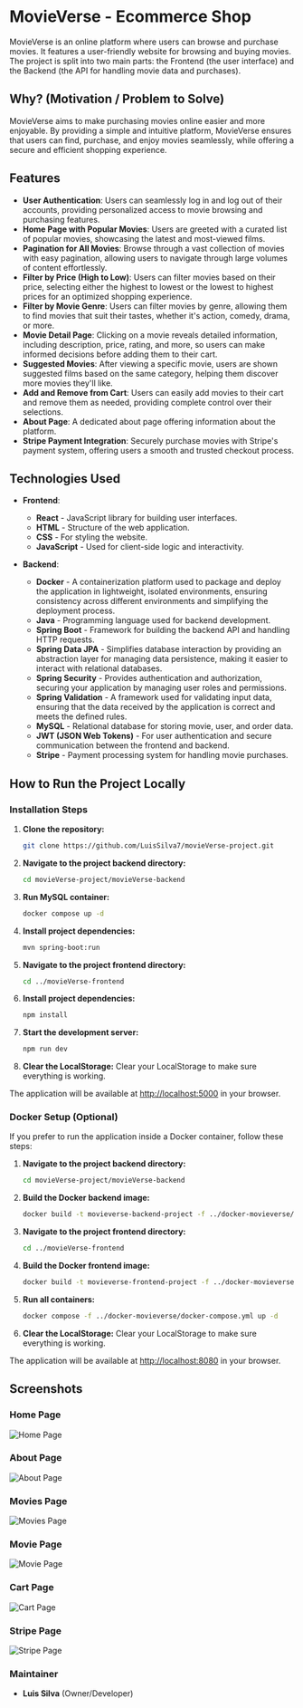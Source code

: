 # MovieVerse - Ecommerce Shop

MovieVerse is an online platform where users can browse and purchase movies. It features a user-friendly website for browsing and buying movies. The project is split into two main parts: the Frontend (the user interface) and the Backend (the API for handling movie data and purchases).

## Why? (Motivation / Problem to Solve)

MovieVerse aims to make purchasing movies online easier and more enjoyable. By providing a simple and intuitive platform, MovieVerse ensures that users can find, purchase, and enjoy movies seamlessly, while offering a secure and efficient shopping experience.

## Features

- **User Authentication**: Users can seamlessly log in and log out of their accounts, providing personalized access to movie browsing and purchasing features.
- **Home Page with Popular Movies**: Users are greeted with a curated list of popular movies, showcasing the latest and most-viewed films.
- **Pagination for All Movies**: Browse through a vast collection of movies with easy pagination, allowing users to navigate through large volumes of content effortlessly.
- **Filter by Price (High to Low)**: Users can filter movies based on their price, selecting either the highest to lowest or the lowest to highest prices for an optimized shopping experience.
- **Filter by Movie Genre**: Users can filter movies by genre, allowing them to find movies that suit their tastes, whether it's action, comedy, drama, or more.
- **Movie Detail Page**: Clicking on a movie reveals detailed information, including description, price, rating, and more, so users can make informed decisions before adding them to their cart.
- **Suggested Movies**: After viewing a specific movie, users are shown suggested films based on the same category, helping them discover more movies they'll like.
- **Add and Remove from Cart**: Users can easily add movies to their cart and remove them as needed, providing complete control over their selections.
- **About Page**: A dedicated about page offering information about the platform.
- **Stripe Payment Integration**: Securely purchase movies with Stripe's payment system, offering users a smooth and trusted checkout process.

## Technologies Used

- **Frontend**:

  - **React** - JavaScript library for building user interfaces.
  - **HTML** - Structure of the web application.
  - **CSS** - For styling the website.
  - **JavaScript** - Used for client-side logic and interactivity.

- **Backend**:
  - **Docker** - A containerization platform used to package and deploy the application in lightweight, isolated environments, ensuring consistency across different environments and simplifying the deployment process.
  - **Java** - Programming language used for backend development.
  - **Spring Boot** - Framework for building the backend API and handling HTTP requests.
  - **Spring Data JPA** - Simplifies database interaction by providing an abstraction layer for managing data persistence, making it easier to interact with relational databases.
  - **Spring Security** - Provides authentication and authorization, securing your application by managing user roles and permissions.
  - **Spring Validation** - A framework used for validating input data, ensuring that the data received by the application is correct and meets the defined rules.
  - **MySQL** - Relational database for storing movie, user, and order data.
  - **JWT (JSON Web Tokens)** - For user authentication and secure communication between the frontend and backend.
  - **Stripe** - Payment processing system for handling movie purchases.

## How to Run the Project Locally

### Installation Steps

1. **Clone the repository:**

   ```bash
   git clone https://github.com/LuisSilva7/movieVerse-project.git
   ```

2. **Navigate to the project backend directory:**

   ```bash
   cd movieVerse-project/movieVerse-backend
   ```

3. **Run MySQL container:**

   ```bash
   docker compose up -d
   ```

4. **Install project dependencies:**

   ```bash
   mvn spring-boot:run
   ```

5. **Navigate to the project frontend directory:**

   ```bash
   cd ../movieVerse-frontend
   ```

6. **Install project dependencies:**

   ```bash
   npm install
   ```

7. **Start the development server:**

   ```bash
   npm run dev
   ```

8. **Clear the LocalStorage:**
   Clear your LocalStorage to make sure everything is working.

The application will be available at [http://localhost:5000](http://localhost:5000) in your browser.

### Docker Setup (Optional)

If you prefer to run the application inside a Docker container, follow these steps:

1. **Navigate to the project backend directory:**

   ```bash
   cd movieVerse-project/movieVerse-backend
   ```

2. **Build the Docker backend image:**

   ```bash
   docker build -t movieverse-backend-project -f ../docker-movieverse/backend/Dockerfile .
   ```

3. **Navigate to the project frontend directory:**

   ```bash
   cd ../movieVerse-frontend
   ```

4. **Build the Docker frontend image:**

   ```bash
   docker build -t movieverse-frontend-project -f ../docker-movieverse/frontend/Dockerfile .
   ```

5. **Run all containers:**

   ```bash
   docker compose -f ../docker-movieverse/docker-compose.yml up -d
   ```

6. **Clear the LocalStorage:**
   Clear your LocalStorage to make sure everything is working.

The application will be available at [http://localhost:8080](http://localhost:8080) in your browser.

## Screenshots

### Home Page

![Home Page](screenshots/home.jpg)

### About Page

![About Page](screenshots/about.jpg)

### Movies Page

![Movies Page](screenshots/movies.jpg)

### Movie Page

![Movie Page](screenshots/movie.jpg)

### Cart Page

![Cart Page](screenshots/cart.jpg)

### Stripe Page

![Stripe Page](screenshots/stripe.jpg)

### Maintainer

- **Luis Silva** (Owner/Developer)
